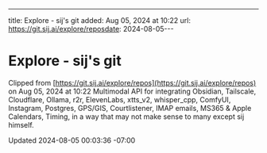 ---
title: Explore - sij's git
added: Aug 05, 2024 at 10:22
url: https://git.sij.ai/explore/reposdate: 2024-08-05---

# Explore - sij's git

Clipped from [https://git.sij.ai/explore/repos](https://git.sij.ai/explore/repos) on Aug 05, 2024 at 10:22
Multimodal API for integrating Obsidian, Tailscale, Cloudflare, Ollama, r2r, ElevenLabs, xtts\_v2, whisper\_cpp, ComfyUI, Instagram, Postgres, GPS/GIS, Courtlistener, IMAP emails, MS365 & Apple Calendars, Timing, in a way that may not make sense to many except sij himself.


Updated 2024-08-05 00:03:36 -07:00



